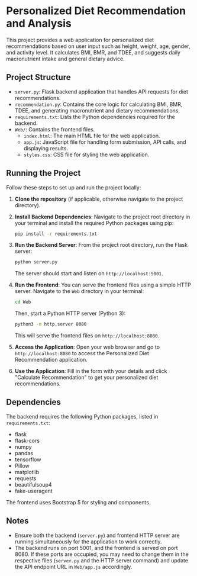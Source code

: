 # Personalized Diet Recommendation and Analysis

This project provides a web application for personalized diet recommendations based on user input such as height, weight, age, gender, and activity level. It calculates BMI, BMR, and TDEE, and suggests daily macronutrient intake and general dietary advice.

## Project Structure

- `server.py`: Flask backend application that handles API requests for diet recommendations.
- `recommendation.py`: Contains the core logic for calculating BMI, BMR, TDEE, and generating macronutrient and dietary recommendations.
- `requirements.txt`: Lists the Python dependencies required for the backend.
- `Web/`: Contains the frontend files.
    - `index.html`: The main HTML file for the web application.
    - `app.js`: JavaScript file for handling form submission, API calls, and displaying results.
    - `styles.css`: CSS file for styling the web application.

## Running the Project

Follow these steps to set up and run the project locally:

1.  **Clone the repository** (if applicable, otherwise navigate to the project directory).

2.  **Install Backend Dependencies**:
    Navigate to the project root directory in your terminal and install the required Python packages using pip:
    ```bash
    pip install -r requirements.txt
    ```

3.  **Run the Backend Server**:
    From the project root directory, run the Flask server:
    ```bash
    python server.py
    ```
    The server should start and listen on `http://localhost:5001`.

4.  **Run the Frontend**:
    You can serve the frontend files using a simple HTTP server. Navigate to the `Web` directory in your terminal:
    ```bash
    cd Web
    ```
    Then, start a Python HTTP server (Python 3):
    ```bash
    python3 -m http.server 8080
    ```
    This will serve the frontend files on `http://localhost:8080`.

5.  **Access the Application**:
    Open your web browser and go to `http://localhost:8080` to access the Personalized Diet Recommendation application.

6.  **Use the Application**:
    Fill in the form with your details and click "Calculate Recommendation" to get your personalized diet recommendations.

## Dependencies

The backend requires the following Python packages, listed in `requirements.txt`:

- flask
- flask-cors
- numpy
- pandas
- tensorflow
- Pillow
- matplotlib
- requests
- beautifulsoup4
- fake-useragent

The frontend uses Bootstrap 5 for styling and components.

## Notes

- Ensure both the backend (`server.py`) and frontend HTTP server are running simultaneously for the application to work correctly.
- The backend runs on port 5001, and the frontend is served on port 8080. If these ports are occupied, you may need to change them in the respective files (`server.py` and the HTTP server command) and update the API endpoint URL in `Web/app.js` accordingly.

